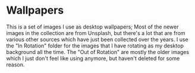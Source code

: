 # Wallpapers

This is a set of images I use as desktop wallpapers; Most of the newer images in the collection are from Unsplash, but there's a lot that are from various other sources which have just been collected over the years. I use the "In Rotation" folder for the images that I have rotating as my desktop background all the time. The "Out of Rotation" are mostly the older images which I just don't feel like using anymore, but haven't deleted for some reason.
